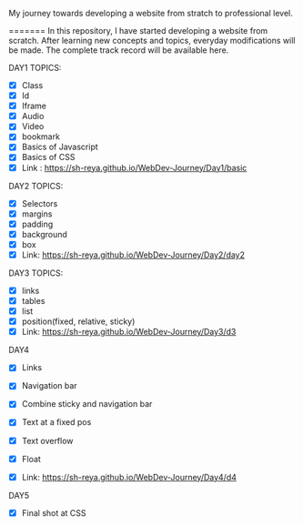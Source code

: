 
My journey towards developing a website from stratch to professional level.

=======
In this repository, I have started developing a website from scratch.
After learning new concepts and topics, everyday modifications will be made. The complete track record will be available here.

DAY1 
TOPICS:
- [x] Class
- [x] Id
- [x] Iframe
- [x] Audio
- [x] Video
- [x] bookmark
- [x] Basics of Javascript
- [x] Basics of CSS
- [x] Link : https://sh-reya.github.io/WebDev-Journey/Day1/basic

DAY2
TOPICS:
- [x] Selectors
- [x] margins
- [x] padding
- [x] background
- [x] box
- [x] Link: https://sh-reya.github.io/WebDev-Journey/Day2/day2 

DAY3
TOPICS:
- [x] links
- [x] tables
- [x] list
- [x] position(fixed, relative, sticky)
- [x] Link: https://sh-reya.github.io/WebDev-Journey/Day3/d3

DAY4
- [x] Links
- [x] Navigation bar
- [x] Combine sticky and navigation bar
- [x] Text at a fixed pos
- [x] Text overflow
- [x] Float
- [x] Link: https://sh-reya.github.io/WebDev-Journey/Day4/d4


DAY5
- [x] Final shot at CSS
